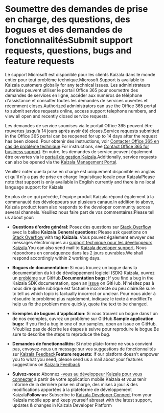 
# <a name="submit-support-requests-questions-bugs-and-feature-requests"></a><span data-ttu-id="4d702-101">Soumettre des demandes de prise en charge, des questions, des bogues et des demandes de fonctionnalités</span><span class="sxs-lookup"><span data-stu-id="4d702-101">Submit support requests, questions, bugs and feature requests</span></span>

<span data-ttu-id="4d702-102">Le support Microsoft est disponible pour les clients Kaizala dans le monde entier pour tout problème technique.</span><span class="sxs-lookup"><span data-stu-id="4d702-102">Microsoft Support is available to Kaizala customers globally for any technical issues.</span></span> <span data-ttu-id="4d702-103">Les administrateurs autorisés peuvent utiliser le portail Office 365 pour soumettre des demandes de services en ligne, accéder aux numéros de téléphone d'assistance et consulter toutes les demandes de services ouvertes et récemment closes.</span><span class="sxs-lookup"><span data-stu-id="4d702-103">Authorized administrators can use the Office 365 portal to submit service requests online, access support telephone numbers, and view all open and recently closed service requests.</span></span> 

<span data-ttu-id="4d702-104">Les demandes de service soumises via le portail Office 365 peuvent être rouvertes jusqu'à 14 jours après avoir été closes.</span><span class="sxs-lookup"><span data-stu-id="4d702-104">Service requests submitted in the Office 365 portal can be reopened for up to 14 days after the request has been closed.</span></span> <span data-ttu-id="4d702-105">Pour obtenir des instructions, voir [Contacter Office 365 en cas de problème technique](https://go.microsoft.com/fwlink/p/?LinkID=279815).</span><span class="sxs-lookup"><span data-stu-id="4d702-105">For instructions, see [Contact Office 365 for business support](https://go.microsoft.com/fwlink/p/?LinkID=279815).</span></span> <span data-ttu-id="4d702-106">En outre, les demandes de service peuvent également être ouvertes via le [portail de gestion Kaizala](http://manage.kaiza.la).</span><span class="sxs-lookup"><span data-stu-id="4d702-106">Additionally, service requests can also be opened via the [Kaizala Management Portal](http://manage.kaiza.la).</span></span>

<span data-ttu-id="4d702-107">Veuillez noter que la prise en charge est uniquement disponible en anglais et qu'il n'y a pas de prise en charge linguistique locale pour Kaizala</span><span class="sxs-lookup"><span data-stu-id="4d702-107">Please note that support is only available in English currently and there is no local language support for Kaizala</span></span>


<span data-ttu-id="4d702-108">En plus de ce qui précède, l'équipe produit Kaizala répond également à la communauté des développeurs sur plusieurs canaux.</span><span class="sxs-lookup"><span data-stu-id="4d702-108">In addition to above, Kaizala product team also responds to the developer community across several channels.</span></span> <span data-ttu-id="4d702-109">Veuillez nous faire part de vos commentaires:</span><span class="sxs-lookup"><span data-stu-id="4d702-109">Please tell us about your:</span></span>

- <span data-ttu-id="4d702-110">**Questions d'ordre général:** Posez des questions sur [Stack Overflow](https://stackoverflow.com/questions/tagged/Kaizala) avec la balise **Kaizala**.</span><span class="sxs-lookup"><span data-stu-id="4d702-110">**General questions:** Please ask questions on [Stack Overflow](https://stackoverflow.com/questions/tagged/Kaizala) with tag **Kaizala**.</span></span> <span data-ttu-id="4d702-111">Vous pouvez également envoyer des messages électroniques au [support technique pour les développeurs Kaizala](mailto:kaizalaDev@microsoft.com).</span><span class="sxs-lookup"><span data-stu-id="4d702-111">You can also send mail to [Kaizala developer support](mailto:kaizalaDev@microsoft.com).</span></span> <span data-ttu-id="4d702-112">Nous répondrons en conséquence dans les 2 jours ouvrables.</span><span class="sxs-lookup"><span data-stu-id="4d702-112">We shall respond accordingly within 2 working days.</span></span>

- <span data-ttu-id="4d702-113">**Bogues de documentation:** Si vous trouvez un bogue dans la documentation du kit de développement logiciel (SDK) Kaizala, ouvrez un [problème](https://github.com/microsoft/kaizala-docs/issues) sur GitHub.</span><span class="sxs-lookup"><span data-stu-id="4d702-113">**Documentation bugs:** If you find a bug in the Kaizala SDK documentation, open an [issue](https://github.com/microsoft/kaizala-docs/issues) on GitHub.</span></span> <span data-ttu-id="4d702-114">N'hésitez pas à nous dire quelle rubrique est factuelle incorrecte ou peu claire.</span><span class="sxs-lookup"><span data-stu-id="4d702-114">Be sure to tell us which topic is factually incorrect or unclear.</span></span> <span data-ttu-id="4d702-115">Pour nous aider à résoudre le problème plus rapidement, indiquez le texte à modifier.</span><span class="sxs-lookup"><span data-stu-id="4d702-115">To help us fix the problem more quickly, quote the text to be changed.</span></span> 

- <span data-ttu-id="4d702-116">**Exemples de bogues d'application:** Si vous trouvez un bogue dans l'un de nos exemples, ouvrez un problème sur GitHub.</span><span class="sxs-lookup"><span data-stu-id="4d702-116">**Sample application bugs:** If you find a bug in one of our samples, open an issue on GitHub.</span></span> <span data-ttu-id="4d702-117">N'oubliez pas de décrire les étapes à suivre pour reproduire le bogue.</span><span class="sxs-lookup"><span data-stu-id="4d702-117">Be sure to describe the steps to reproduce the bug.</span></span>

- <span data-ttu-id="4d702-118">**Demandes de fonctionnalités:** Si notre plate-forme ne vous convient pas, envoyez-nous un message sur vos suggestions de fonctionnalités sur [Kaizala Feedback](mailto:kaizalafeedback@microsoft.com)</span><span class="sxs-lookup"><span data-stu-id="4d702-118">**Feature requests:** If our platform doesn't empower you to what you need, please send us a mail about your features suggestions on [Kaizala Feedback](mailto:kaizalafeedback@microsoft.com)</span></span>

- <span data-ttu-id="4d702-119">**Suivez-nous:** Abonnez [-vous au développeur Kaizala pour vous connecter](https://join.kaiza.la/g/jwoUnTyHR_Kgrd_GuDDc1w) à partir de votre application mobile Kaizala et vous tenir informé de la dernière prise en charge, des mises à jour & des modifications apportées à la plateforme de développement Kaizala</span><span class="sxs-lookup"><span data-stu-id="4d702-119">**Follow us:** Subscribe to [Kaizala Developer Connect](https://join.kaiza.la/g/jwoUnTyHR_Kgrd_GuDDc1w) from your Kaizala mobile app and keep yourself abreast with the latest support, updates & changes in Kaizala Developer Platform</span></span>
